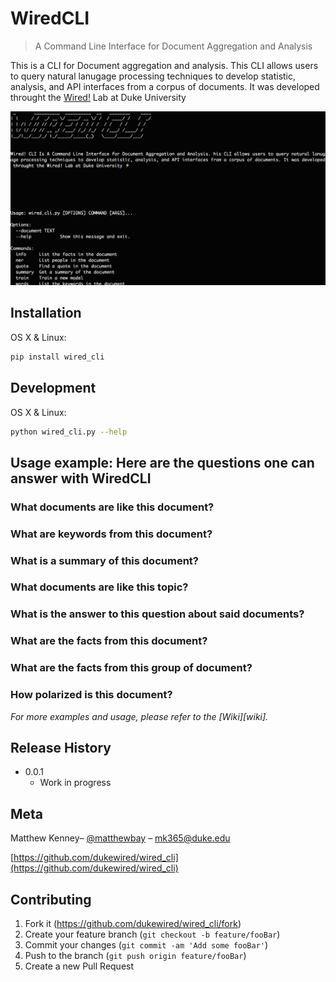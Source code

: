 # WiredCLI
> A Command Line Interface for Document Aggregation and Analysis


This is a CLI for Document aggregation and analysis. This CLI allows users to query natural lanugage processing techniques to develop statistic, analysis, and API interfaces from a corpus of documents. It was developed throught the [Wired!](http://www.dukewired.org/) Lab at Duke University

![](header.png)

## Installation

OS X & Linux:

```sh
pip install wired_cli
```

## Development

OS X & Linux:

```sh
python wired_cli.py --help
```


## Usage example: Here are the questions one can answer with WiredCLI

### What documents are like this document?
### What are keywords from this document?
### What is a summary of this document?
### What documents are like this topic?
### What is the answer to this question about said documents?
### What are the facts from this document?
### What are the facts from this group of document?
### How polarized is this document?

_For more examples and usage, please refer to the [Wiki][wiki]._

## Release History

* 0.0.1
    * Work in progress

## Meta

Matthew Kenney– [@matthewbay](https://twitter.com/matthewbay) – mk365@duke.edu

[https://github.com/dukewired/wired_cli](https://github.com/dukewired/wired_cli)

## Contributing

1. Fork it (<https://github.com/dukewired/wired_cli/fork>)
2. Create your feature branch (`git checkout -b feature/fooBar`)
3. Commit your changes (`git commit -am 'Add some fooBar'`)
4. Push to the branch (`git push origin feature/fooBar`)
5. Create a new Pull Request